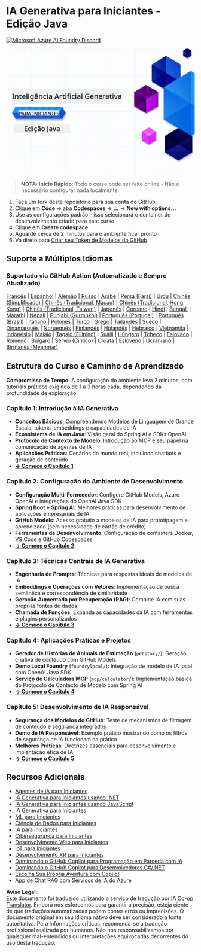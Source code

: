<!--
CO_OP_TRANSLATOR_METADATA:
{
  "original_hash": "79df2d245c12d6b8ad57148fd049f106",
  "translation_date": "2025-07-23T12:13:08+00:00",
  "source_file": "README.md",
  "language_code": "br"
}
-->
# IA Generativa para Iniciantes - Edição Java
[![Microsoft Azure AI Foundry Discord](https://dcbadge.limes.pink/api/server/ByRwuEEgH4)](https://discord.com/invite/ByRwuEEgH4)

![IA Generativa para Iniciantes - Edição Java](../../translated_images/beg-genai-series.61edc4a6b2cc54284fa2d70eda26dc0ca2669e26e49655b842ea799cd6e16d2a.br.png)

> **NOTA: Início Rápido**: Todo o curso pode ser feito online - Não é necessário configurar nada localmente!
1. Faça um fork deste repositório para sua conta do GitHub
2. Clique em **Code** → aba **Codespaces** → **...** → **New with options...**
3. Use as configurações padrão – isso selecionará o container de desenvolvimento criado para este curso
4. Clique em **Create codespace**
5. Aguarde cerca de 2 minutos para o ambiente ficar pronto
6. Vá direto para [Criar seu Token de Modelos do GitHub](./02-SetupDevEnvironment/README.md#step-2-create-a-github-personal-access-token)

## Suporte a Múltiplos Idiomas

### Suportado via GitHub Action (Automatizado e Sempre Atualizado)

[Francês](../fr/README.md) | [Espanhol](../es/README.md) | [Alemão](../de/README.md) | [Russo](../ru/README.md) | [Árabe](../ar/README.md) | [Persa (Farsi)](../fa/README.md) | [Urdu](../ur/README.md) | [Chinês (Simplificado)](../zh/README.md) | [Chinês (Tradicional, Macau)](../mo/README.md) | [Chinês (Tradicional, Hong Kong)](../hk/README.md) | [Chinês (Tradicional, Taiwan)](../tw/README.md) | [Japonês](../ja/README.md) | [Coreano](../ko/README.md) | [Hindi](../hi/README.md) | [Bengali](../bn/README.md) | [Marathi](../mr/README.md) | [Nepali](../ne/README.md) | [Punjabi (Gurmukhi)](../pa/README.md) | [Português (Portugal)](../pt/README.md) | [Português (Brasil)](./README.md) | [Italiano](../it/README.md) | [Polonês](../pl/README.md) | [Turco](../tr/README.md) | [Grego](../el/README.md) | [Tailandês](../th/README.md) | [Sueco](../sv/README.md) | [Dinamarquês](../da/README.md) | [Norueguês](../no/README.md) | [Finlandês](../fi/README.md) | [Holandês](../nl/README.md) | [Hebraico](../he/README.md) | [Vietnamita](../vi/README.md) | [Indonésio](../id/README.md) | [Malaio](../ms/README.md) | [Tagalo (Filipino)](../tl/README.md) | [Suaíli](../sw/README.md) | [Húngaro](../hu/README.md) | [Tcheco](../cs/README.md) | [Eslovaco](../sk/README.md) | [Romeno](../ro/README.md) | [Búlgaro](../bg/README.md) | [Sérvio (Cirílico)](../sr/README.md) | [Croata](../hr/README.md) | [Esloveno](../sl/README.md) | [Ucraniano](../uk/README.md) | [Birmanês (Myanmar)](../my/README.md)

## Estrutura do Curso e Caminho de Aprendizado

**Compromisso de Tempo**: A configuração do ambiente leva 2 minutos, com tutoriais práticos exigindo de 1 a 3 horas cada, dependendo da profundidade de exploração.

### **Capítulo 1: Introdução à IA Generativa**
- **Conceitos Básicos**: Compreendendo Modelos de Linguagem de Grande Escala, tokens, embeddings e capacidades de IA
- **Ecossistema de IA em Java**: Visão geral do Spring AI e SDKs OpenAI
- **Protocolo de Contexto de Modelo**: Introdução ao MCP e seu papel na comunicação de agentes de IA
- **Aplicações Práticas**: Cenários do mundo real, incluindo chatbots e geração de conteúdo
- **[→ Comece o Capítulo 1](./01-IntroToGenAI/README.md)**

### **Capítulo 2: Configuração do Ambiente de Desenvolvimento**
- **Configuração Multi-Fornecedor**: Configure GitHub Models, Azure OpenAI e integrações do OpenAI Java SDK
- **Spring Boot + Spring AI**: Melhores práticas para desenvolvimento de aplicações empresariais de IA
- **GitHub Models**: Acesso gratuito a modelos de IA para prototipagem e aprendizado (sem necessidade de cartão de crédito)
- **Ferramentas de Desenvolvimento**: Configuração de containers Docker, VS Code e GitHub Codespaces
- **[→ Comece o Capítulo 2](./02-SetupDevEnvironment/README.md)**

### **Capítulo 3: Técnicas Centrais de IA Generativa**
- **Engenharia de Prompts**: Técnicas para respostas ideais de modelos de IA
- **Embeddings e Operações com Vetores**: Implementação de busca semântica e correspondência de similaridade
- **Geração Aumentada por Recuperação (RAG)**: Combine IA com suas próprias fontes de dados
- **Chamada de Funções**: Expanda as capacidades da IA com ferramentas e plugins personalizados
- **[→ Comece o Capítulo 3](./03-CoreGenerativeAITechniques/README.md)**

### **Capítulo 4: Aplicações Práticas e Projetos**
- **Gerador de Histórias de Animais de Estimação** (`petstory/`): Geração criativa de conteúdo com GitHub Models
- **Demo Local Foundry** (`foundrylocal/`): Integração de modelo de IA local com OpenAI Java SDK
- **Serviço de Calculadora MCP** (`mcp/calculator/`): Implementação básica do Protocolo de Contexto de Modelo com Spring AI
- **[→ Comece o Capítulo 4](./04-PracticalSamples/README.md)**

### **Capítulo 5: Desenvolvimento de IA Responsável**
- **Segurança dos Modelos do GitHub**: Teste de mecanismos de filtragem de conteúdo e segurança integrados
- **Demo de IA Responsável**: Exemplo prático mostrando como os filtros de segurança de IA funcionam na prática
- **Melhores Práticas**: Diretrizes essenciais para desenvolvimento e implantação ética de IA
- **[→ Comece o Capítulo 5](./05-ResponsibleGenAI/README.md)**

## Recursos Adicionais 

- [Agentes de IA para Iniciantes](https://github.com/microsoft/ai-agents-for-beginners)
- [IA Generativa para Iniciantes usando .NET](https://github.com/microsoft/Generative-AI-for-beginners-dotnet)
- [IA Generativa para Iniciantes usando JavaScript](https://github.com/microsoft/generative-ai-with-javascript)
- [IA Generativa para Iniciantes](https://github.com/microsoft/generative-ai-for-beginners)
- [ML para Iniciantes](https://aka.ms/ml-beginners)
- [Ciência de Dados para Iniciantes](https://aka.ms/datascience-beginners)
- [IA para Iniciantes](https://aka.ms/ai-beginners)
- [Cibersegurança para Iniciantes](https://github.com/microsoft/Security-101)
- [Desenvolvimento Web para Iniciantes](https://aka.ms/webdev-beginners)
- [IoT para Iniciantes](https://aka.ms/iot-beginners)
- [Desenvolvimento XR para Iniciantes](https://github.com/microsoft/xr-development-for-beginners)
- [Dominando o GitHub Copilot para Programação em Parceria com IA](https://aka.ms/GitHubCopilotAI)
- [Dominando o GitHub Copilot para Desenvolvedores C#/.NET](https://github.com/microsoft/mastering-github-copilot-for-dotnet-csharp-developers)
- [Escolha Sua Própria Aventura com Copilot](https://github.com/microsoft/CopilotAdventures)
- [App de Chat RAG com Serviços de IA do Azure](https://github.com/Azure-Samples/azure-search-openai-demo-java)

**Aviso Legal**:  
Este documento foi traduzido utilizando o serviço de tradução por IA [Co-op Translator](https://github.com/Azure/co-op-translator). Embora nos esforcemos para garantir a precisão, esteja ciente de que traduções automatizadas podem conter erros ou imprecisões. O documento original em seu idioma nativo deve ser considerado a fonte autoritativa. Para informações críticas, recomenda-se a tradução profissional realizada por humanos. Não nos responsabilizamos por quaisquer mal-entendidos ou interpretações equivocadas decorrentes do uso desta tradução.